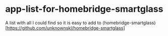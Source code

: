 # app-list-for-homebridge-smartglass
A list with all I could find so it is easy to add to (homebridge-smartglass)[https://github.com/unknownskl/homebridge-smartglass]
